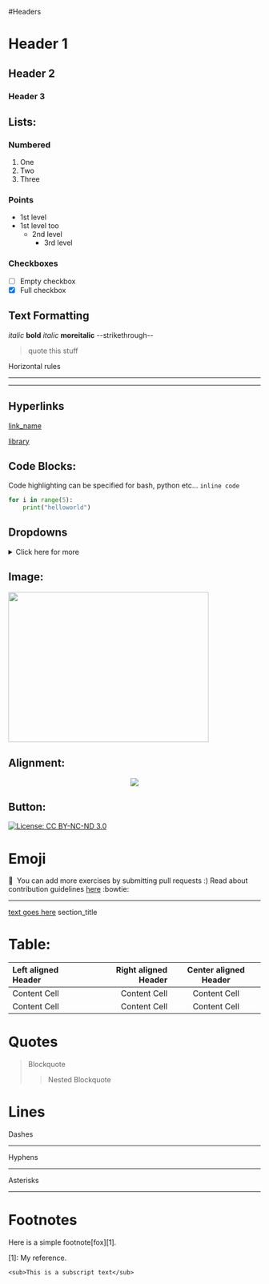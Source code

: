 #Headers
# Header 1
## Header 2
### Header 3


## Lists:
### Numbered
1. One
2. Two
3. Three

### Points
- 1st level
- 1st level too
    - 2nd level
        - 3rd level

### Checkboxes
- [ ] Empty checkbox
- [X] Full checkbox

## Text Formatting
*italic*
**bold**
_italic_
__moreitalic__
--strikethrough--

> quote this stuff


Horizontal rules
* * *
***

## Hyperlinks
[link_name](#header-1)

[library](http://hyperopt.github.io/hyperopt/)

## Code Blocks:
Code highlighting can be specified for bash, python etc... `inline code`
```python
for i in range(5):
    print("helloworld")
```


## Dropdowns
<details>
  <summary>
  Click here for more
  </summary>
This is more.
</details>



## Image:
<img src="https://upload.wikimedia.org/wikipedia/commons/d/d3/Albert_Einstein_Head.jpg" width="400x;" height="300px;"/>


## Alignment:
<p align="center"><a href="https://github.com/bregman-arie/system-design-notebook"><img src="https://upload.wikimedia.org/wikipedia/commons/d/d3/Albert_Einstein_Head.jpg"/></a></p>

## Button:
[![License: CC BY-NC-ND 3.0](https://img.shields.io/badge/License-CC%20BY--NC--ND%203.0-lightgrey.svg)](https://creativecommons.org/licenses/by-nc-nd/3.0/)


# Emoji
:pencil: &nbsp;You can add more exercises by submitting pull requests :) Read about contribution guidelines [here](md.md)
:bowtie:
****

[text goes here](#section_name)
          section_title<a name="section_name"></a>    

# Table:
| Left aligned Header | Right aligned Header | Center aligned Header |
|:--------------------|---------------------:|:---------------------:|
| Content Cell        |         Content Cell |     Content Cell      |
| Content Cell        |         Content Cell |     Content Cell      |


# Quotes
 > Blockquote
 >> Nested Blockquote
 > 
# Lines

Dashes

---

Hyphens
***

Asterisks
___

# Footnotes
Here is a simple footnote[fox][1].

[1]: My reference.


	<sub>This is a subscript text</sub>


<!-- This content will not appear in the rendered Markdown -->